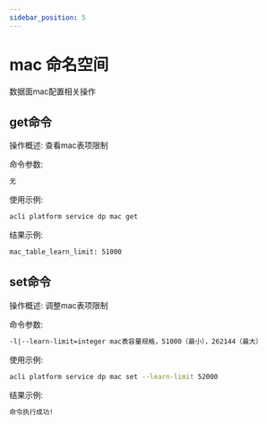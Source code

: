 ```yaml
---
sidebar_position: 5
---
```


# mac 命名空间
数据面mac配置相关操作

## get命令
操作概述: 查看mac表项限制

命令参数:  
```bash
无
```

使用示例:
```bash
acli platform service dp mac get
```

结果示例:
```bash
mac_table_learn_limit: 51000
```

## set命令
操作概述: 调整mac表项限制

命令参数:  
```bash
-l|--learn-limit=integer mac表容量规格，51000（最小），262144（最大）
```

使用示例:
```bash
acli platform service dp mac set --learn-limit 52000
```

结果示例:
```bash
命令执行成功!
```
